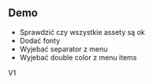 ## Demo 
* Sprawdzić czy wszystkie assety są ok 
* Dodać fonty 
* Wyjebać separator z menu 
* Wyjebać double color z menu items 



V1 